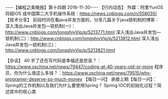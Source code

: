----【编程之美晚报】第十四期 2016-11-30----
【行内动态】
外媒：阿里YunOS将超iOS 成中国第二大手机操作系统：https://news.cnblogs.com/n/558030/
【技术分享】
前段时间在看java并发方面的，分享几篇关于java锁机制的博客：
深入浅出Java并发包—锁机制(一)：http://www.cnblogs.com/longshiyVip/p/5213771.html
深入浅出Java并发包—锁机制(二)：http://www.cnblogs.com/longshiyVip/p/5213812.html
深入浅出Java并发包—锁机制(三)：http://www.cnblogs.com/longshiyVip/p/5213821.html

【杂谈】
40 岁了还在写代码是幸福还是悲哀？：https://www.oschina.net/news/79447/coding-at-40-years-old-or-more
程序员，你为什么值这么多钱？：https://www.oschina.net/news/79515/why-programer-deserve-so-much-money
【每日一问】
承接上期【每日一问】：Spring的工作机制以及我们为什么要使用Spring？
Spring IOC的初始化过程？简述其中的核心类

